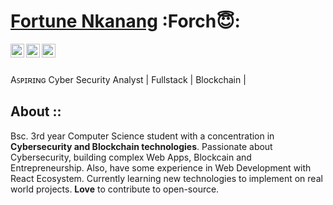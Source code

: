 # <a href="https://www.linkedin.com/in/fortune-gabriel-nkanang-59136421a/">Fortune Nkanang</a> :Forch😇:


<a href="https://www.linkedin.com/in/fortune-gabriel-nkanang-59136421a/">
  <img align="left" alt="Neel's Linkdein" width="22px" src="https://cdn.jsdelivr.net/npm/simple-icons@v3/icons/linkedin.svg" />
</a>
<a href="https://github.com/FortuneGN/">
  <img align="left" alt="Ashwani's Github" width="22px" src="https://cdn.jsdelivr.net/npm/simple-icons@v3/icons/github.svg" />
</a>
<a href="https://www.instagram.com/fortune.dev/">
  <img align="left" alt="Neel's Instagram" width="22px" src="https://cdn.jsdelivr.net/npm/simple-icons@v3/icons/instagram.svg" />
</a>

<br/>
<br/>

Aꜱᴘɪʀɪɴɢ Cyber Security Analyst | Fullstack | Blockchain | 


## About ::
   Bsc. 3rd year Computer Science student with a concentration in <b> Cybersecurity and Blockchain technologies</b>. Passionate about Cybersecurity, building complex Web Apps, Blockcain and Entrepreneurship. Also, have some experience in Web Development with React Ecosystem. Currently learning new technologies to implement on real world projects. **Love** to contribute to open-source.

